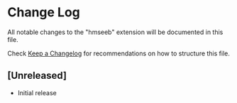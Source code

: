 # Change Log

All notable changes to the "hmseeb" extension will be documented in this file.

Check [Keep a Changelog](http://keepachangelog.com/) for recommendations on how to structure this file.

## [Unreleased]

- Initial release
